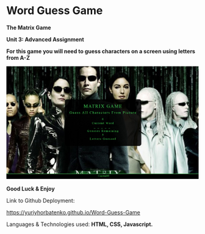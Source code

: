 # Word Guess Game

**The Matrix Game**

**Unit 3: Advanced Assignment**

**For this game you will need to guess characters on a screen using letters from A-Z**

![](img/screen.jpg)

**Good Luck & Enjoy**

Link to Github Deployment:

https://yuriyhorbatenko.github.io/Word-Guess-Game

Languages & Technologies used:
**HTML, CSS, Javascript.**

